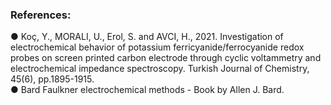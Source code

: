 ### References:

● Koç, Y., MORALI, U., Erol, S. and AVCI, H., 2021. Investigation of electrochemical behavior of potassium ferricyanide/ferrocyanide redox probes on screen printed carbon electrode through cyclic voltammetry and electrochemical impedance spectroscopy.
 Turkish Journal of Chemistry, 45(6), pp.1895-1915.
<br>
● Bard Faulkner electrochemical methods -  Book by Allen J. Bard.
<br>
